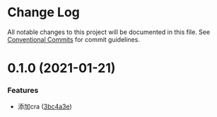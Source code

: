 # Change Log

All notable changes to this project will be documented in this file.
See [Conventional Commits](https://conventionalcommits.org) for commit guidelines.

# 0.1.0 (2021-01-21)


### Features

* 添加cra ([3bc4a3e](https://github.com/ooooevan/copyist/commit/3bc4a3e67ee4af77ad523f3a1e5adf10a3f0e6d0))
